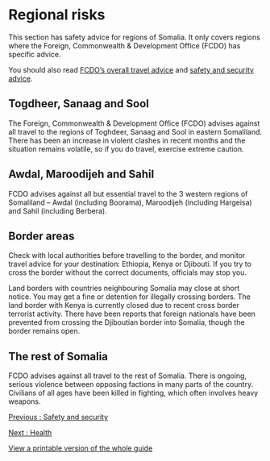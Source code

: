 # Regional risks

This section has safety advice for regions of Somalia. It only covers regions where the Foreign, Commonwealth & Development Office (FCDO) has specific advice.

You should also read [FCDO’s overall travel advice](/foreign-travel-advice/somalia) and [safety and security advice](/foreign-travel-advice/somalia/safety-and-security).

## Togdheer, Sanaag and Sool

The Foreign, Commonwealth & Development Office (FCDO) advises against all travel to the regions of Toghdeer, Sanaag and Sool in eastern Somaliland. There has been an increase in violent clashes in recent months and the situation remains volatile, so if you do travel, exercise extreme caution.

## Awdal, Maroodijeh and Sahil

FCDO advises against all but essential travel to the 3 western regions of Somaliland – Awdal (including Boorama), Maroodijeh (including Hargeisa) and Sahil (including Berbera).

## Border areas

Check with local authorities before travelling to the border, and monitor travel advice for your destination: Ethiopia, Kenya or Djibouti. If you try to cross the border without the correct documents, officials may stop you.

Land borders with countries neighbouring Somalia may close at short notice. You may get a fine or detention for illegally crossing borders. The land border with Kenya is currently closed due to recent cross border terrorist activity. There have been reports that foreign nationals have been prevented from crossing the Djiboutian border into Somalia, though the border remains open.

## The rest of Somalia

FCDO advises against all travel to the rest of Somalia. There is ongoing, serious violence between opposing factions in many parts of the country. Civilians of all ages have been killed in fighting, which often involves heavy weapons.

[Previous
:
Safety and security](/foreign-travel-advice/somalia/safety-and-security)

[Next
:
Health](/foreign-travel-advice/somalia/health)

[View a printable version of the whole guide](/foreign-travel-advice/somalia/print)